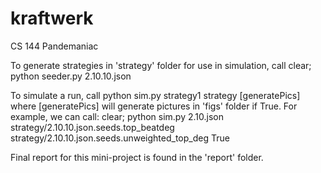 # kraftwerk
CS 144 Pandemaniac

To generate strategies in 'strategy' folder for use in simulation, call
clear; python seeder.py 2.10.10.json

To simulate a run, call
python sim.py strategy1 strategy [generatePics]
where [generatePics] will generate pictures in 'figs' folder if True.
For example, we can call:
clear; python sim.py 2.10.json strategy/2.10.10.json.seeds.top_beatdeg strategy/2.10.10.json.seeds.unweighted_top_deg True

Final report for this mini-project is found in the 'report' folder.
